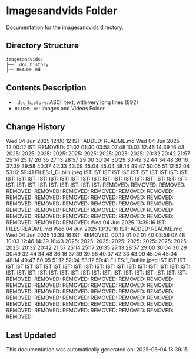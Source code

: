 <!-- filepath: /home/michaelnewham/Projects/create_python_project/imagesandvids/aboutthisfolder.md -->
# Imagesandvids Folder

Documentation for the imagesandvids directory.

## Directory Structure

```
imagesandvids/
├── .doc_history
├── README.md
```

## Contents Description

- `.doc_history`: ASCII text, with very long lines (892)
- `README.md`: Images and Videos Folder

## Change History

Wed 04 Jun 2025 12:00:12 IST: ADDED: README.md 
Wed 04 Jun 2025 12:00:12 IST: REMOVED:                                     01:02 01:40 03:58 07:48 10:03 12:46 14:39 16:43 2025: 2025: 2025: 2025: 2025: 2025: 2025: 2025: 2025: 20:32 20:42 21:57 25:14 25:17 26:35 27:13 28:57 29:00 30:04 30:29 30:49 32:44 34:48 36:16 37:39 39:58 40:37 42:33 43:09 45:04 45:04 48:14 49:47 50:05 51:12 52:04 53:12 59:41 FILES:1_Dublin.jpeg IST IST IST IST IST IST IST IST IST IST: IST: IST: IST: IST: IST: IST: IST: IST: IST: IST: IST: IST: IST: IST: IST: IST: IST: IST: IST: IST: IST: IST: IST: IST: IST: IST: IST: REMOVED: REMOVED: REMOVED: REMOVED: REMOVED: REMOVED: REMOVED: REMOVED: REMOVED: REMOVED: REMOVED: REMOVED: REMOVED: REMOVED: REMOVED: REMOVED: REMOVED: REMOVED: REMOVED: REMOVED: REMOVED: REMOVED: REMOVED: REMOVED: REMOVED: REMOVED: REMOVED: REMOVED: REMOVED: REMOVED: REMOVED: REMOVED: REMOVED: REMOVED: REMOVED: REMOVED: 
Wed 04 Jun 2025 13:39:16 IST: FILES:README.md
Wed 04 Jun 2025 13:39:16 IST: ADDED: README.md 
Wed 04 Jun 2025 13:39:16 IST: REMOVED:                                      00:12 01:02 01:40 03:58 07:48 10:03 12:46 14:39 16:43 2025: 2025: 2025: 2025: 2025: 2025: 2025: 2025: 2025: 20:32 20:42 21:57 25:14 25:17 26:35 27:13 28:57 29:00 30:04 30:29 30:49 32:44 34:48 36:16 37:39 39:58 40:37 42:33 43:09 45:04 45:04 48:14 49:47 50:05 51:12 52:04 53:12 59:41 FILES:1_Dublin.jpeg IST IST IST IST IST IST IST IST IST IST: IST: IST: IST: IST: IST: IST: IST: IST: IST: IST: IST: IST: IST: IST: IST: IST: IST: IST: IST: IST: IST: IST: IST: IST: IST: IST: IST: IST: REMOVED: REMOVED: REMOVED: REMOVED: REMOVED: REMOVED: REMOVED: REMOVED: REMOVED: REMOVED: REMOVED: REMOVED: REMOVED: REMOVED: REMOVED: REMOVED: REMOVED: REMOVED: REMOVED: REMOVED: REMOVED: REMOVED: REMOVED: REMOVED: REMOVED: REMOVED: REMOVED: REMOVED: REMOVED: REMOVED: REMOVED: REMOVED: REMOVED: REMOVED: REMOVED: REMOVED: REMOVED: 

## Last Updated

This documentation was automatically generated on: 2025-06-04 13:39:15
